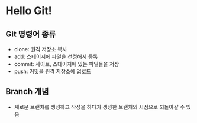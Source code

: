 # Hello Git!

## Git 명령어 종류

- clone: 원격 저장소 복사
- add: 스테이지에 파일을 선정해서 등록
- commit: 세이브, 스테이지에 있는 파일들을 저장
- push: 커밋을 원격 저장소에 업로드

## Branch 개념

- 새로운 브랜치를 생성하고 작성을 하다가 생성한 브랜치의 시점으로 되돌아갈 수 있음